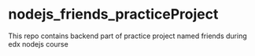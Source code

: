 # nodejs_friends_practiceProject
This repo contains backend part of practice project named friends during edx nodejs course
